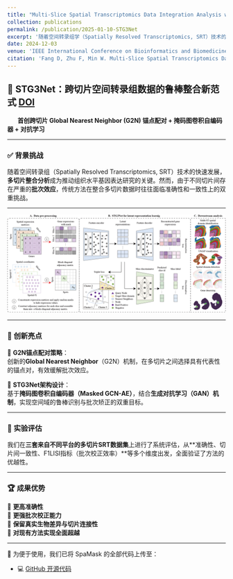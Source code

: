 ```yaml
---
title: "Multi-Slice Spatial Transcriptomics Data Integration Analysis with STG3Net"
collection: publications
permalink: /publication/2025-01-10-STG3Net
excerpt: '随着空间转录组学（Spatially Resolved Transcriptomics, SRT）技术的迅猛发展，使得研究者能够在组织切片中实现基因表达的空间定位，来自多个组织切片的SRT数据的整合分析变得日益重要。然而，不同切片之间的批次效应给SRT数据的分析带来了显著挑战。为了解决这一问题，我们提出了一种即插即用的批次效应消除方法，称为全局最近邻（Global Nearest Neighbor, G2N）锚点对选择。G2N通过在多个切片之间选择具有代表性的锚点对，有效地缓解了批次效应。在G2N的基础上，我们进一步提出了STG3Net，该方法巧妙地结合了掩码图卷积自编码器作为基础模块，并融合了生成对抗学习机制，使得STG3Net能够实现稳健的多切片空间域识别与批次效应校正。'
date: 2024-12-03
venue: 'IEEE International Conference on Bioinformatics and Biomedicine (BIBM)'
citation: 'Fang D, Zhu F, Min W. Multi-Slice Spatial Transcriptomics Data Integration Analysis with STG3Net. 2024 IEEE International Conference on Bioinformatics and Biomedicine (BIBM) 509-514. https://doi.org/10.1109/BIBM62325.2024.10822331'
---
```


## 🚀 **STG3Net：跨切片空间转录组数据的鲁棒整合新范式 [DOI](https://doi.org/10.1109/BIBM62325.2024.10822331)**
&nbsp;&nbsp;&nbsp;&nbsp;&nbsp;&nbsp;**首创跨切片 Global Nearest Neighbor (G2N) 锚点配对 + 掩码图卷积自编码器 + 对抗学习**

----------

### ✅ **背景挑战**

随着空间转录组（Spatially Resolved Transcriptomics, SRT）技术的快速发展，**多切片整合分析**成为推动组织水平基因表达研究的关键。然而，由于不同切片间存在严重的**批次效应**，传统方法在整合多切片数据时往往面临准确性和一致性上的双重挑战。

----------

![STG3Net](https://github.com/wenwenmin/STG3Net/blob/main/STG3Net.jpg?raw=true)

----------

### 🌟 **创新亮点**

🔹 **G2N锚点配对策略**：  
创新的**Global Nearest Neighbor**（G2N）机制，在多切片之间选择具有代表性的锚点对，有效缓解批次效应。

🔹 **STG3Net架构设计**：  
基于**掩码图卷积自编码器（Masked GCN-AE）**，结合**生成对抗学习（GAN）机制**，实现空间域的鲁棒识别与批次矫正的双重目标。

----------

### 🧪 **实验评估**

我们在**三套来自不同平台的多切片SRT数据集**上进行了系统评估，从**准确性、切片间一致性、F1LISI指标（批次校正效率）**等多个维度出发，全面验证了方法的优越性。

----------

### 🏆 **成果优势**

📌 **更高准确性**  
📌 **更强批次校正能力**  
📌 **保留真实生物差异与切片连接性**  
📌 **对现有方法实现全面超越**

----------

🚀 为便于使用，我们已将 SpaMask 的全部代码上传至：

-   💻 [GitHub 开源代码](https://github.com/wenwenmin/STG3Net)
